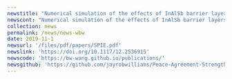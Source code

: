 ```yaml
---
newstitle: "Numerical simulation of the effects of InAlSb barrier layers on the InSb mid-infrared photodetectors on a mismatched substrate."
newscont: "Numerical simulation of the effects of InAlSb barrier layers on the InSb mid-infrared photodetectors on a mismatched substrate."
collection: news
permalink: /news/news-wbw
date: 2019-11-1
newsurl: '/files/pdf/papers/SPIE.pdf'
newslink: 'https://doi.org/10.1117/12.2536915'
newscode: 'https://bw-wang.github.io/publications/'
newsgithub: 'https://github.com/jayrobwilliams/Peace-Agreement-Strength'
---
```


